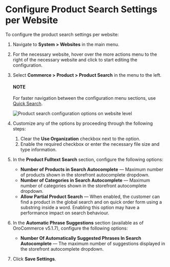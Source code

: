 <a id="sys-websites-commerce-products-search"></a>

# Configure Product Search Settings per Website

To configure the product search settings per website:

1. Navigate to  **System > Websites** in the main menu.
2. For the necessary website, hover over the <i class="fa fa-ellipsis-h fa-lg" aria-hidden="true"></i> more actions menu to the right of the necessary website and click <i class="fas fa-cog" aria-hidden="true"></i> to start editing the configuration.
3. Select **Commerce > Product > Product Search** in the menu to the left.

   #### NOTE
   For faster navigation between the configuration menu sections, use [Quick Search](../../../../configuration/quick-search.md#user-guide-system-configuration-quick-search).

   ![Product search configuration options on website level](user/img/system/websites/web_configuration/config-product-search.png)
4. Customize any of the options by proceeding through the following steps:
   1. Clear the **Use Organization** checkbox next to the option.
   2. Enable the required checkbox or enter the necessary file size and type information.
5. In the **Product Fulltext Search** section, configure the following options:
   * **Number of Products in Search Autocomplete** — Maximum number of products shown in the storefront autocomplete dropdown.
   * **Number of Categories in Search Autocomplete** — Maximum number of categories shown in the storefront autocomplete dropdown.
   * **Allow Partial Product Search** — When enabled, the customer can find a product in the global search and on quick order form using a substring inside a word. Enabling this option may have a performance impact on search behaviour.
6. In the **Automatic Phrase Suggestions** section (available as of OroCommerce v5.1.7), configure the following options:
   * **Number Of Automatically Suggested Phrases In Search Autocomplete** — The maximum number of suggestions displayed in the storefront autocomplete dropdown.
7. Click **Save Settings**.

<!-- fa-bars = fa-navicon -->
<!-- Ic Tiles is used as Set As Default in saved views, and as tiles in display layout options -->
<!-- IcPencil refers to Rename in Commerce and Inline Editing in CRM -->
<!-- Check mark in the square. -->
<!-- SortDesc is also used as drop-down arrow -->
